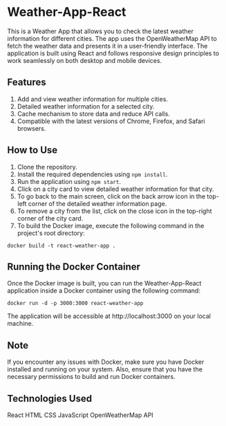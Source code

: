 # Weather-App-React
This is a Weather App that allows you to check the latest weather information for different cities. The app uses the OpenWeatherMap API to fetch the weather data and presents it in a user-friendly interface. The application is built using React and follows responsive design principles to work seamlessly on both desktop and mobile devices.

## Features

1. Add and view weather information for multiple cities.
2. Detailed weather information for a selected city.
3. Cache mechanism to store data and reduce API calls.
4. Compatible with the latest versions of Chrome, Firefox, and Safari browsers.
 
## How to Use
1. Clone the repository.
2. Install the required dependencies using `npm install`.
3. Run the application using `npm start`.
4. Click on a city card to view detailed weather information for that city.
5. To go back to the main screen, click on the back arrow icon in the top-left corner of the detailed weather information page.
6. To remove a city from the list, click on the close icon in the top-right corner of the city card.
7. To build the Docker image, execute the following command in the project's root directory:

`docker build -t react-weather-app .`

## Running the Docker Container
Once the Docker image is built, you can run the Weather-App-React application inside a Docker container using the following command:

`docker run -d -p 3000:3000 react-weather-app`

The application will be accessible at http://localhost:3000 on your local machine.

## Note
If you encounter any issues with Docker, make sure you have Docker installed and running on your system. Also, ensure that you have the necessary permissions to build and run Docker containers.
 
## Technologies Used
React
HTML
CSS
JavaScript
OpenWeatherMap API

